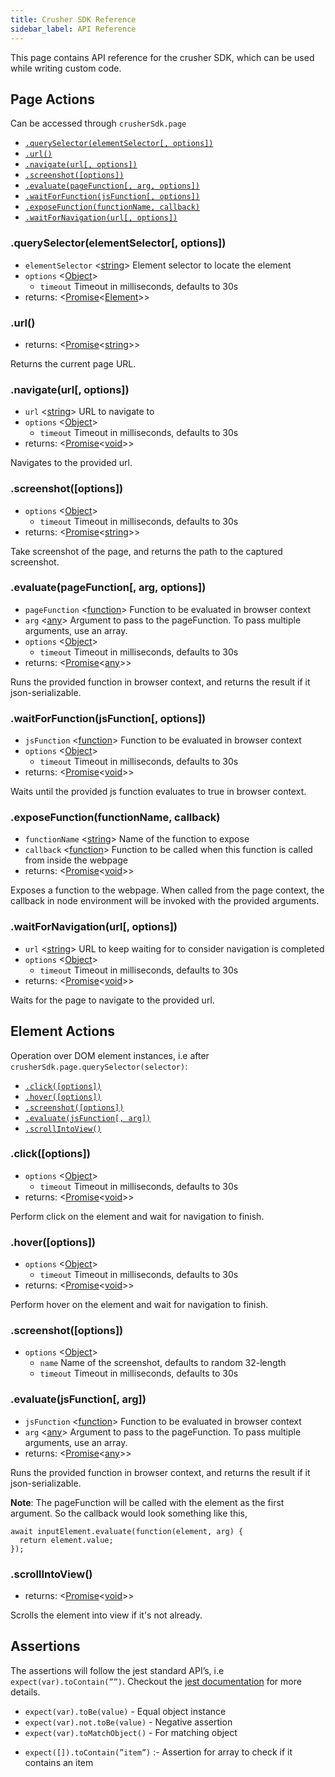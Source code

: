 ```yaml
---
title: Crusher SDK Reference
sidebar_label: API Reference
---
```

This page contains API reference for the crusher SDK, which can be used while writing custom code.
## Page Actions ##
Can be accessed through `crusherSdk.page`

- [`.querySelector(elementSelector[, options])`](#queryselectorelementselector-options)
- [`.url()`](#url)
- [`.navigate(url[, options])`](#navigateurl-options)
- [`.screenshot([options])`](screenshotoptions)
- [`.evaluate(pageFunction[, arg, options])`](#evaluatepagefunction-arg-options)
- [`.waitForFunction(jsFunction[, options])`](#waitforfunctionjsfunction-options)
- [`.exposeFunction(functionName, callback)`](#exposefunctionfunctionname-callback)
- [`.waitForNavigation(url[, options])`](#waitfornavigationurl-options)

### .querySelector(elementSelector[, options])
- `elementSelector` &lt;[string](https://developer.mozilla.org/en-US/docs/Web/JavaScript/Data_structures#String_type)&gt;  Element selector to locate the element
- `options` &lt;[Object](https://developer.mozilla.org/en-US/docs/Web/JavaScript/Reference/Global_Objects/Object)&gt;
  - `timeout` Timeout in milliseconds, defaults to 30s
- returns: &lt;[Promise](https://developer.mozilla.org/en-US/docs/Web/JavaScript/Reference/Global_Objects/Promise)&lt;[Element](http://localhost:3000/docs/sdk/reference#element-actions)&gt;&gt;

### .url()
- returns: &lt;[Promise](https://developer.mozilla.org/en-US/docs/Web/JavaScript/Reference/Global_Objects/Promise)&lt;[string](https://developer.mozilla.org/en-US/docs/Web/JavaScript/Data_structures#String_type)&gt;&gt;

Returns the current page URL.

### .navigate(url[, options])
- `url` &lt;[string](https://developer.mozilla.org/en-US/docs/Web/JavaScript/Data_structures#String_type)&gt;  URL to navigate to
- `options` &lt;[Object](https://developer.mozilla.org/en-US/docs/Web/JavaScript/Reference/Global_Objects/Object)&gt;
  - `timeout` Timeout in milliseconds, defaults to 30s
- returns: &lt;[Promise](https://developer.mozilla.org/en-US/docs/Web/JavaScript/Reference/Global_Objects/Promise)&lt;[void](https://developer.mozilla.org/en-US/docs/Web/JavaScript/Reference/Global_Objects/undefined)&gt;&gt;

Navigates to the provided url.
### .screenshot([options])
- `options` &lt;[Object](https://developer.mozilla.org/en-US/docs/Web/JavaScript/Reference/Global_Objects/Object)&gt;
  - `timeout` Timeout in milliseconds, defaults to 30s
- returns: &lt;[Promise](https://developer.mozilla.org/en-US/docs/Web/JavaScript/Reference/Global_Objects/Promise)&lt;[string](https://developer.mozilla.org/en-US/docs/Web/JavaScript/Data_structures#String_type)&gt;&gt;

Take screenshot of the page, and returns the path to the captured screenshot.

### .evaluate(pageFunction[, arg, options])
- `pageFunction` &lt;[function](https://developer.mozilla.org/en-US/docs/Web/JavaScript/Reference/Global_Objects/Function)&gt;  Function to be evaluated in browser context
- `arg` &lt;[any](https://developer.mozilla.org/en-US/docs/Web/JavaScript/Data_structures#Any_type)&gt;  Argument to pass to the pageFunction. To pass multiple arguments, use an array.
- `options` &lt;[Object](https://developer.mozilla.org/en-US/docs/Web/JavaScript/Reference/Global_Objects/Object)&gt;
  - `timeout` Timeout in milliseconds, defaults to 30s
- returns: &lt;[Promise](https://developer.mozilla.org/en-US/docs/Web/JavaScript/Reference/Global_Objects/Promise)&lt;[any](https://developer.mozilla.org/en-US/docs/Web/JavaScript/Data_structures#Any_type)&gt;&gt;

Runs the provided function in browser context, and returns the result if it json-serializable.

### .waitForFunction(jsFunction[, options])
- `jsFunction` &lt;[function](https://developer.mozilla.org/en-US/docs/Web/JavaScript/Reference/Global_Objects/Function)&gt;  Function to be evaluated in browser context
- `options` &lt;[Object](https://developer.mozilla.org/en-US/docs/Web/JavaScript/Reference/Global_Objects/Object)&gt;
  - `timeout` Timeout in milliseconds, defaults to 30s
- returns: &lt;[Promise](https://developer.mozilla.org/en-US/docs/Web/JavaScript/Reference/Global_Objects/Promise)&lt;[void](https://developer.mozilla.org/en-US/docs/Web/JavaScript/Reference/Global_Objects/undefined)&gt;&gt;

Waits until the provided js function evaluates to true in browser context.

### .exposeFunction(functionName, callback)
- `functionName` &lt;[string](https://developer.mozilla.org/en-US/docs/Web/JavaScript/Data_structures#String_type)&gt;  Name of the function to expose
- `callback` &lt;[function](https://developer.mozilla.org/en-US/docs/Web/JavaScript/Reference/Global_Objects/Function)&gt;  Function to be called when this function is called from inside the webpage
- returns: &lt;[Promise](https://developer.mozilla.org/en-US/docs/Web/JavaScript/Reference/Global_Objects/Promise)&lt;[void](https://developer.mozilla.org/en-US/docs/Web/JavaScript/Reference/Global_Objects/undefined)&gt;&gt;

Exposes a function to the webpage. When called from the page context, the callback in node environment will be invoked with the provided arguments.
### .waitForNavigation(url[, options])
- `url` &lt;[string](https://developer.mozilla.org/en-US/docs/Web/JavaScript/Data_structures#String_type)&gt;  URL to keep waiting for to consider navigation is completed
- `options` &lt;[Object](https://developer.mozilla.org/en-US/docs/Web/JavaScript/Reference/Global_Objects/Object)&gt;
  - `timeout` Timeout in milliseconds, defaults to 30s
- returns: &lt;[Promise](https://developer.mozilla.org/en-US/docs/Web/JavaScript/Reference/Global_Objects/Promise)&lt;[void](https://developer.mozilla.org/en-US/docs/Web/JavaScript/Reference/Global_Objects/undefined)&gt;&gt;

Waits for the page to navigate to the provided url.
## Element Actions ##

Operation over DOM element instances, i.e after `crusherSdk.page.querySelector(selector)`:

- [`.click([options])`](#clickoptions)
- [`.hover([options])`](#hoveroptions)
- [`.screenshot([options])`](#screenshotoptions-1)
- [`.evaluate(jsFunction[, arg])`](#evaluatejsfunction-arg)
- [`.scrollIntoView()`](#scrollintoview)

### .click([options])
- `options` &lt;[Object](https://developer.mozilla.org/en-US/docs/Web/JavaScript/Reference/Global_Objects/Object)&gt;
  - `timeout` Timeout in milliseconds, defaults to 30s
- returns: &lt;[Promise](https://developer.mozilla.org/en-US/docs/Web/JavaScript/Reference/Global_Objects/Promise)&lt;[void](https://developer.mozilla.org/en-US/docs/Web/JavaScript/Reference/Global_Objects/undefined)&gt;&gt;

Perform click on the element and wait for navigation to finish.
### .hover([options])
- `options` &lt;[Object](https://developer.mozilla.org/en-US/docs/Web/JavaScript/Reference/Global_Objects/Object)&gt;
  - `timeout` Timeout in milliseconds, defaults to 30s
- returns: &lt;[Promise](https://developer.mozilla.org/en-US/docs/Web/JavaScript/Reference/Global_Objects/Promise)&lt;[void](https://developer.mozilla.org/en-US/docs/Web/JavaScript/Reference/Global_Objects/undefined)&gt;&gt;

Perform hover on the element and wait for navigation to finish.
### .screenshot([options])
- `options` &lt;[Object](https://developer.mozilla.org/en-US/docs/Web/JavaScript/Reference/Global_Objects/Object)&gt;
  - `name` Name of the screenshot, defaults to random 32-length
  - `timeout` Timeout in milliseconds, defaults to 30s
### .evaluate(jsFunction[, arg])
- `jsFunction` &lt;[function](https://developer.mozilla.org/en-US/docs/Web/JavaScript/Reference/Global_Objects/Function)&gt;  Function to be evaluated in browser context
- `arg` &lt;[any](https://developer.mozilla.org/en-US/docs/Web/JavaScript/Data_structures#Any_type)&gt;  Argument to pass to the pageFunction. To pass multiple arguments, use an array.
- returns: &lt;[Promise](https://developer.mozilla.org/en-US/docs/Web/JavaScript/Reference/Global_Objects/Promise)&lt;[any](https://developer.mozilla.org/en-US/docs/Web/JavaScript/Data_structures#Any_type)&gt;&gt;

Runs the provided function in browser context, and returns the result if it json-serializable.

**Note**: The pageFunction will be called with the element as the first argument. So the callback would look
something like this,
```
await inputElement.evaluate(function(element, arg) {
  return element.value;
});
```
### .scrollIntoView()
- returns: &lt;[Promise](https://developer.mozilla.org/en-US/docs/Web/JavaScript/Reference/Global_Objects/Promise)&lt;[void](https://developer.mozilla.org/en-US/docs/Web/JavaScript/Reference/Global_Objects/undefined)&gt;&gt;

Scrolls the element into view if it's not already.
## Assertions
The assertions will follow the jest standard API’s, i.e `expect(var).toContain(””)`.
Checkout the [jest documentation](https://jestjs.io/docs/en/expect) for more details.

- `expect(var).toBe(value)` - Equal object instance
- `expect(var).not.toBe(value)` - Negative assertion
- `expect(var).toMatchObject()` - For matching object
<!-- - `expect(imageScreenshotName).toMatchBaseline(options)` - Custom method for comparing to baseline -->
- `expect([]).toContain(”item”)` :- Assertion for array to check if it contains an item

<!-- ## Utilities

1. `.sleep(timeInMs)`: Waits and pauses execution for the specified interval
2. `.fetch(url, options)`: Makes request in the node-process and returns the response. Can be useful to avoid CORS related errors. This is different from running network request in the browser itself. If you are looking for how to run network request in browser itself with cookies, checkout this section
3. `.setCookies(cookies: any)` : Set cookies through custom-code
4. `.mock()`: (In-future) Create a mock/stub API route when running the tests. Every API responses and behaviour can be customised with this. -->